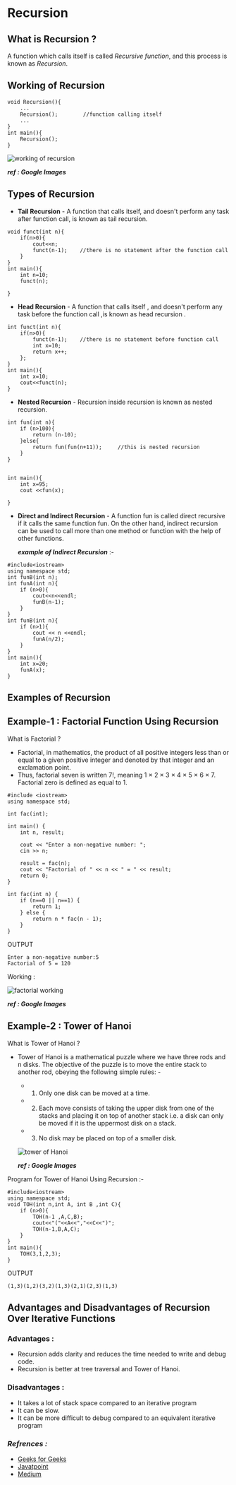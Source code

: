 # Recursion


## <b>What is Recursion ?</b>
A function which calls itself is called <i>Recursive function</i>, and this process is known as <i>Recursion</i>.


## <b> Working of Recursion </b>
~~~
void Recursion(){
    ...
    Recursion();        //function calling itself
    ...
}
int main(){
    Recursion();
}
~~~
![working of recursion](https://i.imgur.com/3dCcvI1.jpg)

***ref : Google Images***

## <b>Types of Recursion </b>
*  **Tail Recursion** - A function that calls itself, and doesn't perform any task after function call, is known as tail recursion.
```
void funct(int n){
    if(n>0){
        cout<<n;
        funct(n-1);    //there is no statement after the function call
    }
}
int main(){
    int n=10;
    funct(n);

}
```
*  **Head Recursion** - A function that calls itself , and doesn't perform any task before the function call ,is known as head recursion .
```
int funct(int n){
    if(n>0){
        funct(n-1);    //there is no statement before function call
        int x=10;
        return x++;  
    };
}
int main(){
    int x=10;
    cout<<funct(n);
}
```
* **Nested Recursion** - Recursion inside recursion is known as nested recursion.
```
int fun(int n){
    if (n>100){
        return (n-10);
    }else{
        return fun(fun(n+11));     //this is nested recursion
    }
}


int main(){
    int x=95;
    cout <<fun(x);

}
```
* **Direct and Indirect Recursion** - A function fun is called direct recursive if it calls the same function fun. On the other hand, indirect recursion can be used to call more than one method or function with the help of other functions.

    ***example of Indirect Recursion*** :-
```
#include<iostream>
using namespace std;
int funB(int n);
int funA(int n){
    if (n>0){
        cout<<n<<endl;
        funB(n-1);   
    }
}
int funB(int n){
    if (n>1){
        cout << n <<endl;
        funA(n/2);
    }
}
int main(){
    int x=20;
    funA(x);
}
```

## <b> Examples of Recursion </b>
## Example-1 : Factorial Function Using Recursion 
What is Factorial ?
- Factorial, in mathematics, the product of all positive integers less than or equal to a given positive integer and denoted by that integer and an exclamation point. 
- Thus, factorial seven is written 7!, meaning 1 × 2 × 3 × 4 × 5 × 6 × 7. Factorial zero is defined as equal to 1.

```
#include <iostream>
using namespace std;

int fac(int);

int main() {
    int n, result;

    cout << "Enter a non-negative number: ";
    cin >> n;

    result = fac(n);
    cout << "Factorial of " << n << " = " << result;
    return 0;
}

int fac(int n) {
    if (n==0 || n==1) {
        return 1;
    } else {
        return n * fac(n - 1);
    }
}

```
OUTPUT
```
Enter a non-negative number:5
Factorial of 5 = 120
```

Working :

![factorial working](https://i.imgur.com/0Ev2nwc.png)

***ref : Google Images***

## Example-2 : Tower of Hanoi 
What is Tower of Hanoi ?
- Tower of Hanoi is a mathematical puzzle where we have three rods and n disks. The objective of the puzzle is to move the entire stack to another rod, obeying the following simple rules: -
  - 1. Only one disk can be moved at a time.
  - 2. Each move consists of taking the upper disk from one of the stacks and placing it on top of another stack i.e. a disk can only be moved if it is the uppermost disk on a stack.
  - 3. No disk may be placed on top of a smaller disk.

  ![tower of Hanoi](https://i.imgur.com/F1K1T0C.png)  

     ***ref : Google Images***

Program for Tower of Hanoi Using Recursion :-
```
#include<iostream>
using namespace std;
void TOH(int n,int A, int B ,int C){
    if (n>0){
        TOH(n-1 ,A,C,B);
        cout<<"("<<A<<","<<C<<")";
        TOH(n-1,B,A,C);
    }
}
int main(){
    TOH(3,1,2,3);
}
```
OUTPUT
```
(1,3)(1,2)(3,2)(1,3)(2,1)(2,3)(1,3)
```

## **Advantages and Disadvantages of Recursion Over Iterative Functions**
### Advantages :
* Recursion adds clarity and reduces the time needed to write and debug code.
* Recursion is better at tree traversal and Tower of Hanoi.
### Disadvantages :
* It takes a lot of stack space compared to an iterative program
* It can be slow.
* It can be more difficult to debug compared to an equivalent iterative program


### ***Refrences :***
* [Geeks for Geeks](geeksforgeeks.org)
* [Javatpoint](javatpoint.com)
* [Medium](medium.com)
